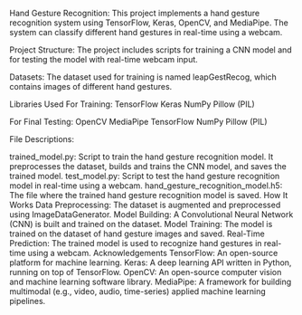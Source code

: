Hand Gesture Recognition:
This project implements a hand gesture recognition system using TensorFlow, Keras, OpenCV, and MediaPipe. The system can classify different hand gestures in real-time using a webcam.

Project Structure:
The project includes scripts for training a CNN model and for testing the model with real-time webcam input.

Datasets:
The dataset used for training is named leapGestRecog, which contains images of different hand gestures.

Libraries Used For Training:
TensorFlow
Keras
NumPy
Pillow (PIL)

For Final Testing:
OpenCV
MediaPipe
TensorFlow
NumPy
Pillow (PIL)


File Descriptions:

trained_model.py: Script to train the hand gesture recognition model. It preprocesses the dataset, builds and trains the CNN model, and saves the trained model.
test_model.py: Script to test the hand gesture recognition model in real-time using a webcam.
hand_gesture_recognition_model.h5: The file where the trained hand gesture recognition model is saved.
How It Works
Data Preprocessing: The dataset is augmented and preprocessed using ImageDataGenerator.
Model Building: A Convolutional Neural Network (CNN) is built and trained on the dataset.
Model Training: The model is trained on the dataset of hand gesture images and saved.
Real-Time Prediction: The trained model is used to recognize hand gestures in real-time using a webcam.
Acknowledgements
TensorFlow: An open-source platform for machine learning.
Keras: A deep learning API written in Python, running on top of TensorFlow.
OpenCV: An open-source computer vision and machine learning software library.
MediaPipe: A framework for building multimodal (e.g., video, audio, time-series) applied machine learning pipelines.

